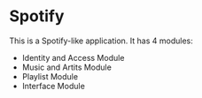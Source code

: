 # Spotify

This is a Spotify-like application. It has 4 modules: 
- Identity and Access Module
- Music and Artits Module
- Playlist Module
- Interface Module
